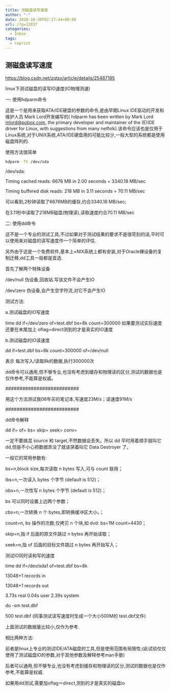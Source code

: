 ```yaml
---
title: 测磁盘读写速度
author: "-"
date: 2018-10-30T02:17:44+00:00
url: /?p=12837
categories:
  - Inbox
tags:
  - reprint
---
```

## 测磁盘读写速度

<https://blog.csdn.net/zqtsx/article/details/25487185>

linux下测试磁盘的读写IO速度(IO物理测速)

一: 使用hdparm命令
  
这是一个是用来获取ATA/IDE硬盘的参数的命令,是由早期Linux IDE驱动的开发和维护人员 Mark Lord开发编写的( hdparm has been written by Mark Lord [m&#108;&#111;&#114;&#x64;&#x40;&#x70;&#x6f;b&#111;&#120;&#46;&#x63;&#x6f;&#x6d;][1], the primary developer and maintainer of the (E)IDE driver for Linux, with suggestions from many netfolk).该命令应该也是仅用于Linux系统,对于UNIX系统,ATA/IDE硬盘用的可能比较少,一般大型的系统都是使用磁盘阵列的.

使用方法很简单

```bash
hdparm -Tt /dev/sda
```

/dev/sda:
  
Timing cached reads: 6676 MB in 2.00 seconds = 3340.18 MB/sec
  
Timing buffered disk reads: 218 MB in 3.11 seconds = 70.11 MB/sec

可以看到,2秒钟读取了6676MB的缓存,约合3340.18 MB/sec;
  
在3.11秒中读取了218MB磁盘(物理读),读取速度约合70.11 MB/sec

二: 使用dd命令

这不是一个专业的测试工具,不过如果对于测试结果的要求不是很苛刻的话,平时可以使用来对磁盘的读写速度作一个简单的评估.
  
另外由于这是一个免费软件,基本上×NIX系统上都有安装,对于Oracle裸设备的复制迁移,dd工具一般都是首选.

首先了解两个特殊设备

/dev/null 伪设备,回收站.写该文件不会产生IO
  
/dev/zero 伪设备,会产生空字符流,对它不会产生IO

测试方法:

a.测试磁盘的IO写速度

time dd if=/dev/zero of=test.dbf bs=8k count=300000 如果要测试实际速度 还要在末尾加上 oflag=direct测到的才是真实的IO速度

b.测试磁盘的IO读速度

dd if=test.dbf bs=8k count=300000 of=/dev/null

表示 每次写入/读取8k的数据,执行300000次

dd命令可以通用,但不够专业,也没有考虑到缓存和物理读的区分,测试的数据也是仅作参考,不能算是权威。
  
##########################

用这个方法测试我08年买的笔记本,写速度23M/s；读速度91M/s

##########################

dd命令解释

dd if= of= bs= skip= seek= conv=

一定不要搞混 source 和 target,不然数据会丢失。所以 dd 平时用着顺手就叫它 dd,但是不小心把数据弄没了就该哭着叫它 Data Destroyer 了。

一般它的常用参数有:

bs=n,block size,每次读取 n bytes 写入,可与 count 联用；
  
ibs=n,一次读入 bytes 个字节 (default is 512)；
  
obs=n,一次性写 n bytes 个字节 (default is 512)；
  
bs 可以同时设置上边两个参数；
  
cbs=n,一次转换 n 个 bytes,即转换缓冲区大小。；
  
count=n, bs 操作的次数,仅拷贝 n 个块,如 dvd: bs=1M count=4430；
  
skip=n,指 if 后面的原文件跳过 n bytes 再开始读取；
  
seek=n,指 of 后面的目标文件跳过 n bytes 再开始写入；

测试IO同时读和写的速度

time dd if=/dev/sda1 of=test.dbf bs=8k

13048+1 records in
  
13048+1 records out
  
3.73s real 0.04s user 2.39s system

du -sm test.dbf

500 test.dbf  (同事测试读写速度时生成一个大小500M的 test.dbf文件)

上面测试的数据量比较小,仅作为参考.

相比两种方法:
  
前者是linux上专业的测试IDE/ATA磁盘的工具,但是使用范围有局限性;(此试验仅仅使用了测试磁盘IO的参数,对于其他参数及解释参考man手册)
  
后者可以通用,但不够专业,也没有考虑到缓存和物理读的区分,测试的数据也是仅作参考,不能算是权威.

如果用dd测试,需要加oflag＝direct,测到的才是真实的磁盘io

 [1]: &#109;&#97;&#105;&#108;&#x74;&#x6f;&#x3a;m&#108;&#111;&#114;&#x64;&#x40;&#x70;&#x6f;b&#111;&#120;&#46;&#x63;&#x6f;&#x6d;
